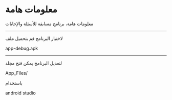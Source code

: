 # معلومات هامة
معلومات هامة، برنامج مسابقة للأسئلة والإجابات

----

لاختبار البرنامج قم بتحميل ملف 

app-debug.apk

----

لتعديل البرنامج يمكن فتح مجلد 

App_Files/ 

باستخدام

android studio
